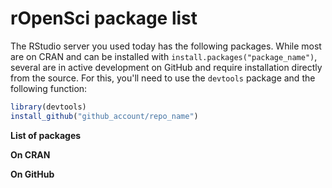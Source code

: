 
# rOpenSci package list

The RStudio server you used today has the following packages. While most are on CRAN and can be installed with `install.packages("package_name")`, several are in active development on GitHub and require installation directly from the source. For this, you'll need to use the `devtools` package and the following function:

```R
library(devtools)
install_github("github_account/repo_name")
```

__List of packages__

__On CRAN__

__On GitHub__